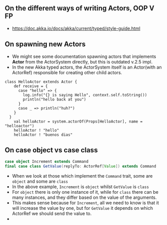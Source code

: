## On the different ways of writing Actors, OOP V FP
* https://doc.akka.io/docs/akka/current/typed/style-guide.html
## On spawning new Actors
* We might see some documentation spawning actors that implements **Actor** from the ActorSystem directly, but this is outdated v.2.5 impl.
* In the new Akka typed actors, the ActorSystem itself is an Actor(with an ActorRef) responsible for creating other child actors.
```
class HelloActor extends Actor {
    def receive = {
      case "hello" => {
        log.info("{} is saying Hello", context.self.toString())
        println("hello back at you")
      }
      case _ => println("huh?")
    }
  }
    val helloActor = system.actorOf(Props[HelloActor], name = "helloactor")
    helloActor ! "hello"
    helloActor ! "buenos dias"
```
## On case object vs case class
``` scala
case object Increment extends Command
final case class GetValue(replyTo: ActorRef[Value]) extends Command
```
* When we look at those which implement the `Command` trait, some are `object` and some are `class`
* In the above example, `Increment` is `object` whilst `GetValue` is `class`
* For `object` there is only one instance of it, while for `class` there can be many instances, and they differ based on the value of the arguments.
* This makes sense because for `Increment`, all we need to know is that it will increase the value by one, but for `GetValue` it depends on which ActorRef we should send the value to.
* 